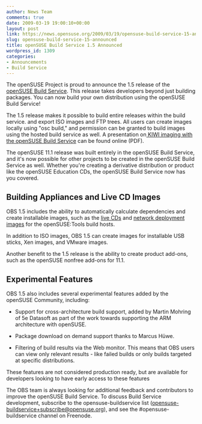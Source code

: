 ```yaml
---
author: News Team
comments: true
date: 2009-03-19 19:00:10+00:00
layout: post
link: https://news.opensuse.org/2009/03/19/opensuse-build-service-15-announced/
slug: opensuse-build-service-15-announced
title: openSUSE Build Service 1.5 Announced
wordpress_id: 1309
categories:
- Announcements
- Build Service
---
```


The openSUSE Project is proud to announce the 1.5 release of the [openSUSE Build Service](http://en.opensuse.org/Build_Service). This release takes developers beyond just building packages. You can now build your own distribution using the openSUSE Build Service!

The 1.5 release makes it possible to build entire releases within the build service. and export ISO images and FTP trees. All users can create images locally using "osc build," and permission can be granted to build images using the hosted build service as well. A presentation on[ KIWI imaging with the openSUSE Build Service](http://files.opensuse.org/opensuse/en/b/be/OBS-Imageing.pdf) can be found online (PDF).

The openSUSE 11.1 release was built entirely in the openSUSE Build Service, and it's now possible for other projects to be created in the openSUSE Build Service as well. Whether you're creating a derivative distribution or product like the openSUSE Education CDs, the openSUSE Build Service now has you covered.


## Building Appliances and Live CD Images


OBS 1.5 includes the ability to automatically calculate dependencies and create installable images, such as the [live CDs](https://build.opensuse.org/project/show?project=KDE:Medias) and [network deployment images](http://is.gd/o3Zu) for the openSUSE:Tools build hosts.

In addition to ISO images, OBS 1.5 can create images for installable USB sticks, Xen images, and VMware images.

Another benefit to the 1.5 release is the ability to create product add-ons, such as the openSUSE nonfree add-ons for 11.1.


## Experimental Features


OBS 1.5 also includes several experimental features added by the openSUSE Community, including:

* Support for cross-architecture build support, added by Martin Mohring of 5e Datasoft as part of the work towards supporting the ARM architecture with openSUSE.

* Package download on demand support thanks to Marcus Hüwe.

* Filtering of build results via the Web monitor. This means that OBS users can view only relevant results - like failed builds or only builds targeted at specific distributions.

These features are not considered production ready, but are available for developers looking to have early access to these features

The OBS team is always looking for additional feedback and contributors to improve the openSUSE Build Service. To discuss Build Service development, subscribe to the opensuse-buildservice list ([opensuse-buildservice+subscribe@opensuse.org](mailto:opensuse-buildservice+subscribe@opensuse.org)), and see the #opensuse-buildservice channel on Freenode.
